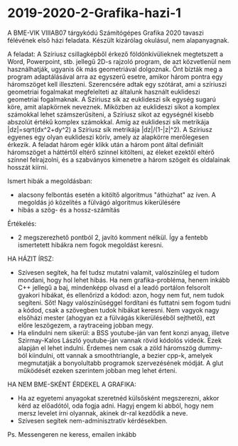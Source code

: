 # 2019-2020-2-Grafika-hazi-1
A BME-VIK VIIIAB07 tárgykódú Számítógépes Grafika 2020 tavaszi félévének első házi feladata. Készült kizárólag okulásul, nem alapanyagnak.

A feladat:
A Szíriusz csillagképből érkező földönkívülieknek megtetszett a Word, Powerpoint, stb. jellegű 2D-s rajzoló program, de azt közvetlenül nem használhatják, ugyanis ők más geometriával dolgoznak. Önt bízták meg a program adaptálásával arra az egyszerű esetre, amikor három pontra egy háromszöget kell illeszteni. Szerencsére adtak egy szótárat, ami a szíriuszi geometriai fogalmakat megfelelteti az általunk használt euklideszi geometriai fogalmaknak. A Szíriusz sík az euklideszi sík egység sugarú köre, amit alapkörnek neveznek. Miközben az euklideszi síkot a komplex számokkal lehet számszerűsíteni, a Szíriusz síkot az egységnél kisebb abszolút értékű komplex számokkal. Amíg az euklideszi sík metrikája |dz|=sqrt(dx^2+dy^2) a Szíriusz sík metrikája |dz|/(1-|z|^2). A Szíriusz egyenes egy olyan euklideszi körív, amely az alapkörre merőlegesen érkezik. A feladat három egér klikk után a három pont által definiált háromszöget a háttértől eltérő színnel kitölteni, az éleket ezektől eltérő színnel felrajzolni, és a szabványos kimenetre a három szögeit és oldalainak hosszát kiírni.

Ismert hibák a megoldásban:
- alacsony felbontás esetén a kitöltő algoritmus "áthúzhat" az íven. A megoldás jó közelítés a fülvágó algoritmus kikerülésére
- hibás a szög- és a hossz-számítás

Értékelés:
- 2 megszerezhető pontból 2, javító komment nélkül. Így a fentebb ismertetett hibákra nem fogok megoldást keresni.

HA HÁZIT ÍRSZ:
 - Szívesen segítek, ha fel tudsz mutatni valamit, valószínűleg el tudom mondani, hogy hol lehet hibás. Ha nem grafika-probléma, henem inkább C++ jellegű a baj, mindenképp olvasd el a leadó portálon felsorolt gyakori hibákat, és ellenőrizd a kódod: azon, hogy nem fut, nem tudok segíteni. Sőt! Nagy valószínűséggel fordítani és futtatni sem fogom tudni a kódod, csak a szövegben tudok hibákat keresni. Nem vagyok nagy elsőházi mester (ahogyan ez a fülvágás kikerüléséből sejthető), ezt előre leszögezem, a raytraceing jobban megy.
 - Ha elindulni nem sikerül: a BSS youtube-ján van fent konzi anyag, illetve Szirmay-Kalos László youtube-ján vannak rövid kódolós videók. Ezek alapján el lehet indulni. Érdemes nem csak a zöld háromszög dummy-ból kiindulni, ott vannak a smoothtriangle, a bezier cpp-k, amelyek megmutatják a bonyolultabb programok szervezésének módját. A glut működését ezeken szerintem jobban meg lehet érteni.

HA NEM BME-SKÉNT ÉRDEKEL A GRAFIKA:
 - Ha az egyetemi anyagokat szeretnéd külsősként megszerezni, akkor kérd az előadótól, oda fogja adni. Hagyj engem ki abból, hogy nem mersz levelet írni olyannak, akinek dr-ral kezdődik a neve.
 - Szívesen segítek nem-adminisztratív kérdésekben.

Ps.
Messengeren ne keress, emailen inkább
